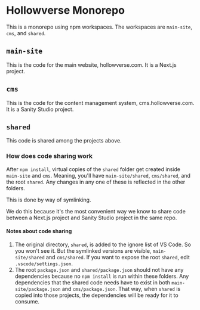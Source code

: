 # Hollowverse Monorepo

This is a monorepo using npm workspaces. The workspaces are `main-site`, `cms`, and `shared`.

## `main-site`

This is the code for the main website, hollowverse.com. It is a Next.js project.

## `cms`

This is the code for the content management system, cms.hollowverse.com. It is a Sanity Studio project.

## `shared`

This code is shared among the projects above.

### How does code sharing work

After `npm install`, virtual copies of the `shared` folder get created inside `main-site` and `cms`. Meaning, you'll have `main-site/shared`, `cms/shared`, and the root `shared`. Any changes in any one of these is reflected in the other folders.

This is done by way of symlinking.

We do this because it's the most convenient way we know to share code between a Next.js project and Sanity Studio project in the same repo.

#### Notes about code sharing

1. The original directory, `shared`, is added to the ignore list of VS Code. So you won't see it. But the symlinked versions are visible, `main-site/shared` and `cms/shared`. If you want to expose the root `shared`, edit `.vscode/settings.json`.
1. The root `package.json` and `shared/package.json` should not have any dependencies because no `npm install` is run within these folders. Any dependencies that the shared code needs have to exist in both `main-site/package.json` and `cms/package.json`. That way, when `shared` is copied into those projects, the dependencies will be ready for it to consume.
